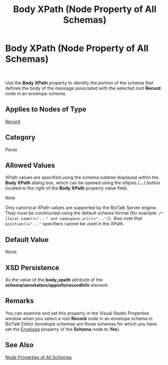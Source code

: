 ﻿---
title: Body XPath (Node Property of All Schemas)
TOCTitle: Body XPath (Node Property of All Schemas)
ms:assetid: 69ea9e35-fa36-4bbf-bc74-74d7938edd22
ms:mtpsurl: https://msdn.microsoft.com/library/Aa560625(v=BTS.80)
ms:contentKeyID: 51528674
ms.date: 08/30/2017
mtps_version: v=BTS.80
---

# Body XPath (Node Property of All Schemas)

 

Use the **Body XPath** property to identify the portion of the schema that defines the body of the message associated with the selected root **Record** node in an envelope schema.

## Applies to Nodes of Type

[Record](record-node-properties.md)

## Category

Parse

## Allowed Values

XPath values are specified using the schema subtree displayed within the **Body XPath** dialog box, which can be opened using the ellipsis (**...**) button located to the right of the **Body XPath** property value field.


> [!NOTE]
> <P>Only canonical XPath values are supported by the BizTalk Server engine. They must be constructed using the default schema format (for example: <CODE>/*[local-name()="..." and namespace-uri()="..."]</CODE>). Also note that <CODE>position()="..."</CODE> specifiers cannot be used in the XPath.</P>



## Default Value

None.

## XSD Persistence

As the value of the **body\_xpath** attribute of the **schema/annotation/appinfo/recordInfo** element.

## Remarks

You can examine and set this property in the Visual Studio Properties window when you select a root **Record** node in an envelope schema in BizTalk Editor (envelope schemas are those schemas for which you have set the [Envelope](envelope-node-property-of-all-schemas.md) property of the **Schema** node to **Yes**).

## See Also

[Node Properties of All Schemas](node-properties-of-all-schemas.md)

